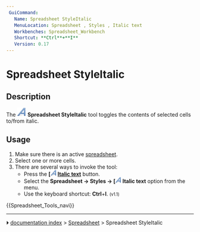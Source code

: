 ```yaml
---
 GuiCommand:
   Name: Spreadsheet StyleItalic
   MenuLocation: Spreadsheet , Styles , Italic text
   Workbenches: Spreadsheet_Workbench
   Shortcut: **Ctrl**+**I**
   Version: 0.17
---
```


# Spreadsheet StyleItalic

## Description

The <img alt="" src=images/Spreadsheet_StyleItalic.svg  style="width:24px;"> **Spreadsheet StyleItalic** tool toggles the contents of selected cells to/from italic.

## Usage

1.  Make sure there is an active [spreadsheet](Spreadsheet_CreateSheet.md).
2.  Select one or more cells.
3.  There are several ways to invoke the tool:
    -   Press the **[<img src=images/Spreadsheet_StyleItalic.svg style="width:16px"> [Italic text](Spreadsheet_StyleItalic.md)** button.
    -   Select the **Spreadsheet → Styles → [<img src=images/Spreadsheet_StyleItalic.svg style="width:16px"> Italic text** option from the menu.
    -   Use the keyboard shortcut: **Ctrl**+**I**. <small>(v1.1)</small> 




 {{Spreadsheet_Tools_navi}}



---
⏵ [documentation index](../README.md) > [Spreadsheet](Spreadsheet_Workbench.md) > Spreadsheet StyleItalic
